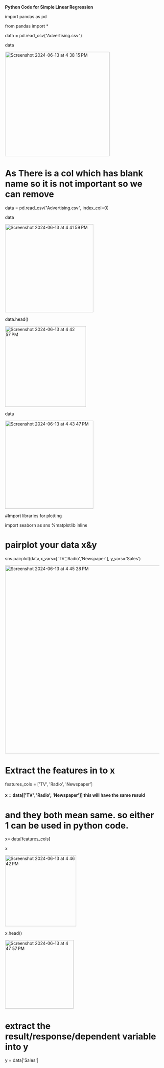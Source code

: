 **Python Code for Simple Linear Regression**

import pandas as pd

from pandas import *

data = pd.read_csv("Advertising.csv") 

data

<img width="341" alt="Screenshot 2024-06-13 at 4 38 15 PM" src="https://github.com/archanaheeralal77/Machine_Learning/assets/127080874/66a0487a-4159-4a0b-ad6b-de0325361591">

# As There is a col which has blank name so it is not important so we can remove

data = pd.read_csv("Advertising.csv", index_col=0) 

data

<img width="288" alt="Screenshot 2024-06-13 at 4 41 59 PM" src="https://github.com/archanaheeralal77/Machine_Learning/assets/127080874/37c3bf4e-ae84-47c3-aa03-77e8c6682688">

data.head()

<img width="264" alt="Screenshot 2024-06-13 at 4 42 57 PM" src="https://github.com/archanaheeralal77/Machine_Learning/assets/127080874/fdb2eb6b-62d3-4875-b77d-a63fd7040cb3">

data

<img width="288" alt="Screenshot 2024-06-13 at 4 43 47 PM" src="https://github.com/archanaheeralal77/Machine_Learning/assets/127080874/4f1535a3-8618-4885-b690-21bdf274d33c">

#Import libraries for plotting

import seaborn as sns 
%matplotlib inline

# pairplot your data x&y

sns.pairplot(data,x_vars=['TV','Radio','Newspaper'], y_vars='Sales')


<img width="614" alt="Screenshot 2024-06-13 at 4 45 28 PM" src="https://github.com/archanaheeralal77/Machine_Learning/assets/127080874/609e6623-051a-41a3-ad9d-2610446dd388">

# Extract the features in to x

features_cols = ['TV', 'Radio', 'Newspaper']

#### x = data[['TV', 'Radio', 'Newspaper']] this will have the same resuld
# and they both mean same. so either 1 can be used in python code.

x= data[features_cols]

x

<img width="232" alt="Screenshot 2024-06-13 at 4 46 42 PM" src="https://github.com/archanaheeralal77/Machine_Learning/assets/127080874/98eebfa9-2d7a-4c93-b232-8be1fa9ecad6">


x.head()

<img width="224" alt="Screenshot 2024-06-13 at 4 47 57 PM" src="https://github.com/archanaheeralal77/Machine_Learning/assets/127080874/2d1b9d3e-e9bb-4561-a7c3-e8fb8270194a">


# extract the result/response/dependent variable into y

y = data['Sales']
